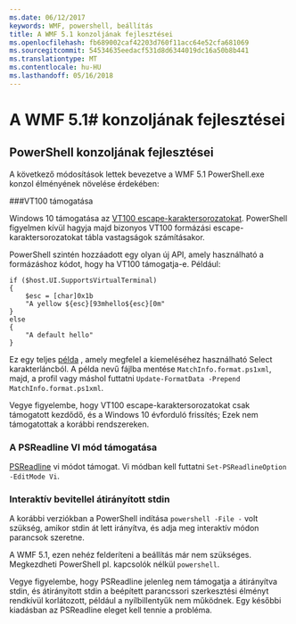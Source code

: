 ```yaml
---
ms.date: 06/12/2017
keywords: WMF, powershell, beállítás
title: A WMF 5.1 konzoljának fejlesztései
ms.openlocfilehash: fb689002caf42203d760f11acc64e52cfa681069
ms.sourcegitcommit: 54534635eedacf531d8d6344019dc16a50b8b441
ms.translationtype: MT
ms.contentlocale: hu-HU
ms.lasthandoff: 05/16/2018
---
```

# <a name="console-improvements-in-wmf-51"></a>A WMF 5.1# konzoljának fejlesztései

## <a name="powershell-console-improvements"></a>PowerShell konzoljának fejlesztései

A következő módosítások lettek bevezetve a WMF 5.1 PowerShell.exe konzol élményének növelése érdekében:

###<a name="vt100-support"></a>VT100 támogatása

Windows 10 támogatása az [VT100 escape-karaktersorozatokat](https://msdn.microsoft.com/en-us/library/windows/desktop/mt638032(v=vs.85).aspx).
PowerShell figyelmen kívül hagyja majd bizonyos VT100 formázási escape-karaktersorozatokat tábla vastagságok számításakor.

PowerShell szintén hozzáadott egy olyan új API, amely használható a formázáshoz kódot, hogy ha VT100 támogatja-e.
Például:

```
if ($host.UI.SupportsVirtualTerminal)
{
    $esc = [char]0x1b
    "A yellow ${esc}[93mhello${esc}[0m"
}
else
{
    "A default hello"
}
```
Ez egy teljes [példa](https://gist.github.com/lzybkr/dcb973dccd54900b67783c48083c28f7) , amely megfelel a kiemeléséhez használható Select karakterláncból.
A példa nevű fájlba mentése `MatchInfo.format.ps1xml`, majd, a profil vagy máshol futtatni `Update-FormatData -Prepend MatchInfo.format.ps1xml`.

Vegye figyelembe, hogy VT100 escape-karaktersorozatokat csak támogatott kezdődő, és a Windows 10 évforduló frissítés; Ezek nem támogatottak a korábbi rendszereken.

### <a name="vi-mode-support-in-psreadline"></a>A PSReadline VI mód támogatása

[PSReadline](https://github.com/lzybkr/PSReadLine) vi módot támogat. Vi módban kell futtatni `Set-PSReadlineOption -EditMode Vi`.

### <a name="redirected-stdin-with-interactive-input"></a>Interaktív bevitellel átirányított stdin

A korábbi verziókban a PowerShell indítása `powershell -File -` volt szükség, amikor stdin át lett irányítva, és adja meg interaktív módon parancsok szeretne.

A WMF 5.1, ezen nehéz felderíteni a beállítás már nem szükséges.
Megkezdheti PowerShell pl. kapcsolók nélkül `powershell`.

Vegye figyelembe, hogy PSReadline jelenleg nem támogatja a átirányítva stdin, és átirányított stdin a beépített parancssori szerkesztési élményt rendkívül korlátozott, például a nyílbillentyűk nem működnek.
Egy későbbi kiadásban az PSReadline eleget kell tennie a probléma.
